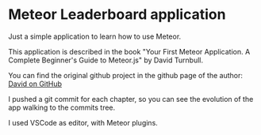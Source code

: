 Meteor Leaderboard application
=====================================

Just a simple application to learn how to use Meteor.

This application is described in the book "Your First Meteor Application. A Complete Beginner's Guide to Meteor.js" by David Turnbull.

You can find the original github project in the github page of the author: [David on GitHub](https://github.com/davidturnbull)


I pushed a git commit for each chapter, so you can see the evolution of the app walking to the commits tree.


I used VSCode as editor, with Meteor plugins.

